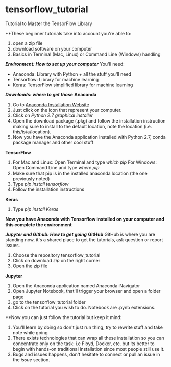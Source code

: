 # tensorflow_tutorial
Tutorial to Master the TensorFlow Library

**These beginner tutorials take into account you're able to:
1. open a zip file
2. download software on your computer
3. Basics in Terminal (Mac, Linux) or Command Line (Windows) handling

***Environment: How to set up your computer***
You'll need:
- Anaconda: Library with Python + all the stuff you'll need
- Tensorflow: Library for machine learning
- Keras: TensorFlow simplified library for machine learning

***Downloads: where to get those***
**Anaconda**
1. Go to [Anaconda Installation Website](https://www.continuum.io/downloads)
2. Just click on the icon that represent your computer.
3. Click on *Python 2.7 graphical installer*
4. Open the download package (.pkg) and follow the installation instruction making sure to install to the default location, note the location (i.e. this/is/a/location).
5. Now you have the Anaconda application installed with Python 2.7, conda package manager and other cool stuff

**TensorFlow**
1. For Mac and Linux: Open Terminal and type *which pip*
   For Windows: Open Command Line and type *where pip*
2. Make sure that pip is in the installed anaconda location (the one previously noted)
3. Type *pip install tensorflow*
4. Follow the installation instructions

**Keras**
1. Type *pip install Keras*

**Now you have Anaconda with Tensorflow installed on your computer and this complete the environment**

***Jupyter and Github: How to get going***
**GitHub**
GitHub is where you are standing now, it's a shared place to get the tutorials, ask question or report issues.
1. Choose the repository tensorflow_tutorial
2. Click on download *zip* on the right corner
3. Open the zip file

**Jupyter**
1. Open the Anaconda application named Anaconda-Navigator
2. Open Jupyter Notebook, that'll trigger your browser and open a folder page
3. go to the tensorflow_tutorial folder
4. Click on the tutorial you wish to do. Notebook are .pynb extensions.

**Now you can just follow the tutorial but keep it mind:
1. You'll learn by doing so don't just run thing, try to rewrite stuff and take note while going
2. There exists technologies that can wrap all these installation so you can concentrate only on the task: i.e Floyd, Docker, etc. but its better to begin with hands-on traditional installation since most people still use it.
3. Bugs and issues happens, don't hesitate to connect or pull an issue in the *issue* section.
